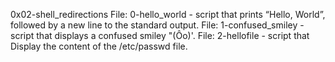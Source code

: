 0x02-shell_redirections
File: 0-hello_world - script that prints “Hello, World”, followed by a new line to the standard output.
File: 1-confused_smiley - script that displays a confused smiley "(Ôo)'.
File: 2-hellofile - script that Display the content of the /etc/passwd file.
